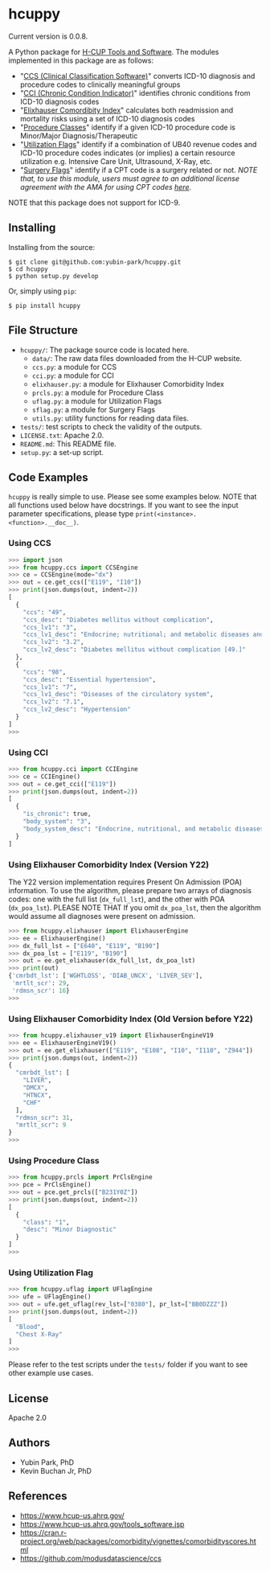 # hcuppy 

Current version is 0.0.8.

A Python package for [H-CUP Tools and Software](https://www.hcup-us.ahrq.gov/tools_software.jsp).
The modules implemented in this package are as follows:
- "[CCS (Clinical Classification Software)](https://www.hcup-us.ahrq.gov/toolssoftware/ccs10/ccs10.jsp)" converts ICD-10 diagnosis and procedure codes to clinically meaningful groups
- "[CCI (Chronic Condition Indicator)](https://www.hcup-us.ahrq.gov/toolssoftware/chronic_icd10/chronic_icd10.jsp)" identifies chronic conditions from ICD-10 diagnosis codes
- "[Elixhauser Comordibity Index](https://www.hcup-us.ahrq.gov/toolssoftware/comorbidityicd10/comorbidity_icd10.jsp)" calculates both readmission and mortality risks using a set of ICD-10 diagnosis codes
- "[Procedure Classes](https://www.hcup-us.ahrq.gov/toolssoftware/procedureicd10/procedure_icd10.jsp)" identify if a given ICD-10 procedure code is Minor/Major Diagnosis/Therapeutic
- "[Utilization Flags](https://www.hcup-us.ahrq.gov/toolssoftware/utilflagsicd10/utilflag_icd10.jsp)" identify if a combination of UB40 revenue codes and ICD-10 procedure codes indicates (or implies) a certain resource utilization e.g. Intensive Care Unit, Ultrasound, X-Ray, etc.
- "[Surgery Flags](https://www.hcup-us.ahrq.gov/toolssoftware/surgflags/surgeryflags.jsp)" identify if a CPT code is a surgery related or not. *NOTE that, to use this module, users must agree to an additional license agreement with the AMA for using CPT codes [here](https://www.hcup-us.ahrq.gov/toolssoftware/surgflags/surgeryflags_license.jsp)*.

NOTE that this package does not support for ICD-9.

## Installing

Installing from the source:
```
$ git clone git@github.com:yubin-park/hcuppy.git
$ cd hcuppy
$ python setup.py develop
```

Or, simply using `pip`:
```
$ pip install hcuppy
```

## File Structure
- `hcuppy/`: The package source code is located here.
  - `data/`: The raw data files downloaded from the H-CUP website.
  - `ccs.py`: a module for CCS
  - `cci.py`: a module for CCI
  - `elixhauser.py`: a module for Elixhauser Comorbidity Index
  - `prcls.py`: a module for Procedure Class
  - `uflag.py`: a module for Utilization Flags
  - `sflag.py`: a module for Surgery Flags
  - `utils.py`: utility functions for reading data files.
- `tests/`: test scripts to check the validity of the outputs.
- `LICENSE.txt`: Apache 2.0.
- `README.md`: This README file.
- `setup.py`: a set-up script.

## Code Examples
`hcuppy` is really simple to use. 
Please see some examples below.
NOTE that all functions used below have docstrings. 
If you want to see the input parameter specifications,
please type `print(<instance>.<function>.__doc__)`.

### Using CCS
```python
>>> import json
>>> from hcuppy.ccs import CCSEngine
>>> ce = CCSEngine(mode="dx")
>>> out = ce.get_ccs(["E119", "I10"])
>>> print(json.dumps(out, indent=2))
[
  {
    "ccs": "49",
    "ccs_desc": "Diabetes mellitus without complication",
    "ccs_lv1": "3",
    "ccs_lv1_desc": "Endocrine; nutritional; and metabolic diseases and immunity disorders",
    "ccs_lv2": "3.2",
    "ccs_lv2_desc": "Diabetes mellitus without complication [49.]"
  },
  {
    "ccs": "98",
    "ccs_desc": "Essential hypertension",
    "ccs_lv1": "7",
    "ccs_lv1_desc": "Diseases of the circulatory system",
    "ccs_lv2": "7.1",
    "ccs_lv2_desc": "Hypertension"
  }
]
>>>
```

### Using CCI
```python
>>> from hcuppy.cci import CCIEngine
>>> ce = CCIEngine()
>>> out = ce.get_cci(["E119"])
>>> print(json.dumps(out, indent=2))
[
  {
    "is_chronic": true,
    "body_system": "3",
    "body_system_desc": "Endocrine, nutritional, and metabolic diseases and immunity disorders"
  }
]
```

### Using Elixhauser Comorbidity Index (Version Y22)

The Y22 version implementation requires Present On Admission (POA) information. To use the algorithm, please prepare two arrays of diagnosis codes: one with the full list (`dx_full_lst`), and the other with POA (`dx_poa_lst`). PLEASE NOTE THAT If you omit `dx_poa_lst`, then the algorithm would assume all diagnoses were present on admission.

```python
>>> from hcuppy.elixhauser import ElixhauserEngine
>>> ee = ElixhauserEngine()
>>> dx_full_lst = ["E640", "E119", "B190"]
>>> dx_poa_lst = ["E119", "B190"]
>>> out = ee.get_elixhauser(dx_full_lst, dx_poa_lst)
>>> print(out)
{'cmrbdt_lst': ['WGHTLOSS', 'DIAB_UNCX', 'LIVER_SEV'],
 'mrtlt_scr': 29,
 'rdmsn_scr': 16}
>>>
```

### Using Elixhauser Comorbidity Index (Old Version before Y22)
```python
>>> from hcuppy.elixhauser_v19 import ElixhauserEngineV19
>>> ee = ElixhauserEngineV19()
>>> out = ee.get_elixhauser(["E119", "E108", "I10", "I110", "Z944"])
>>> print(json.dumps(out, indent=2))
{
  "cmrbdt_lst": [
    "LIVER",
    "DMCX",
    "HTNCX",
    "CHF"
  ],
  "rdmsn_scr": 31,
  "mrtlt_scr": 9
}
>>>
```

### Using Procedure Class
```python
>>> from hcuppy.prcls import PrClsEngine
>>> pce = PrClsEngine()
>>> out = pce.get_prcls(["B231Y0Z"])
>>> print(json.dumps(out, indent=2))
[
  {
    "class": "1",
    "desc": "Minor Diagnostic"
  }
]
>>>
```

### Using Utilization Flag
```python
>>> from hcuppy.uflag import UFlagEngine
>>> ufe = UFlagEngine()
>>> out = ufe.get_uflag(rev_lst=["0380"], pr_lst=["BB0DZZZ"])
>>> print(json.dumps(out, indent=2))
[
  "Blood",
  "Chest X-Ray"
]
>>>
```

Please refer to the test scripts under the `tests/` folder if you want to see other example use cases.

## License
Apache 2.0

## Authors
- Yubin Park, PhD
- Kevin Buchan Jr, PhD

## References
- https://www.hcup-us.ahrq.gov/
- https://www.hcup-us.ahrq.gov/tools_software.jsp
- https://cran.r-project.org/web/packages/comorbidity/vignettes/comorbidityscores.html
- https://github.com/modusdatascience/ccs






